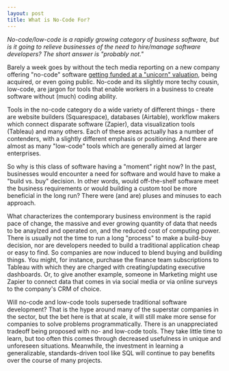 ```yaml
---
layout: post
title: What is No-Code For?
---
```


*No-code/low-code is a rapidly growing category of business software, but is it going to relieve businesses of the need to hire/manage software developers? The short answer is "probably not."*  

<!--excerpt--> 

Barely a week goes by without the tech media reporting on a new company offering "no-code" software [getting funded at a "unicorn" valuation](https://techcrunch.com/2021/03/15/airtable-is-now-valued-at-5-77b-with-a-fresh-270-million-in-series-e-funding/), being acquired, or even going public. No-code and its slightly more techy cousin, low-code, are jargon for tools that enable workers in a business to create software without (much) coding ability.

Tools in the no-code category do a wide variety of different things - there are website builders (Squarespace), databases (Airtable), workflow makers which connect disparate software (Zapier), data visualization tools (Tableau) and many others. Each of these areas actually has a number of contenders, with a slightly different emphasis or positioning. And there are almost as many "low-code" tools which are generally aimed at larger enterprises.

So why is this class of software having a "moment" right now? In the past, businesses would encounter a need for software and would have to make a "build vs. buy" decision. In other words, would off-the-shelf software meet the business requirements or would building a custom tool be more beneficial in the long run? There were (and are) pluses and minuses to each approach.

What characterizes the contemporary business environment is the rapid pace of change, the  massive and ever growing quantity of data that needs to be anaylzed and operated on, and the reduced cost of computing power. There is usually not the time to run a long "process" to make a build-buy decision, nor are developers needed to build a traditional application cheap or easy to find. So companies are now induced to blend buying and building things. You might, for instance, purchase the finance team subscriptions to Tableau with which they are charged with creating/updating executive dashboards. Or, to give another example, someone in Marketing might use Zapier to connect data that comes in via social media or via online surveys to the company's CRM of choice.

Will no-code and low-code tools supersede traditional software development? That is the hype around many of the superstar companies in the sector, but the bet here is that at scale, it will still make more sense for companies to solve problems programmatically. There is an unappreciated tradeoff being proposed with no- and low-code tools.  They take little time to learn, but too often this comes through decreased usefulness in unique and unforeseen situations.  Meanwhile, the investment in learning a generalizable, standards-driven tool like SQL will continue to pay benefits over the course of many projects.


